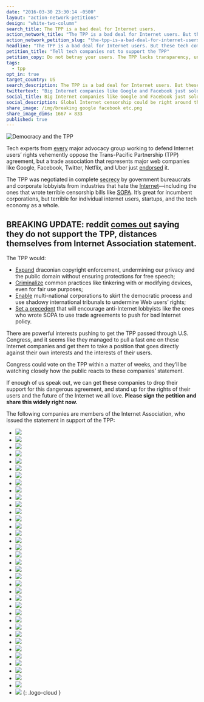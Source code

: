 ```yaml
---
date: "2016-03-30 23:30:14 -0500"
layout: "action-network-petitions"
design: "white-two-column"
search_title: The TPP is a bad deal for Internet users.
action_network_title: "The TPP is a bad deal for Internet users. But these tech companies just endorsed it."
action_network_petition_slug: "the-tpp-is-a-bad-deal-for-internet-users-but-these-tech-companies-just-endorsed-it"
headline: "The TPP is a bad deal for Internet users. But these tech companies just endorsed it."
petition_title: "Tell tech companies not to support the TPP"
petition_copy: Do not betray your users. The TPP lacks transparency, undermines our basic rights, and harms free speech and innovation. Drop your support now.
tags:
  - tpp
opt_in: true
target_country: US
search_description: The TPP is a bad deal for Internet users. But these tech companies just endorsed it.
twittertext: "Big Internet companies like Google and Facebook just sold you out—Global Internet censorship could be right around the corner."
social_title: Big Internet companies like Google and Facebook just sold you out.
social_description: Global Internet censorship could be right around the corner.
share_image: /img/breaking google facebook etc.png
share_image_dims: 1667 × 833
published: true
---
```


![Democracy and the TPP](/images/petitions/2016/ia-tpp/protest.jpg)

Tech experts from [every](https://www.stopfasttrack.com/#orgs) major advocacy group working to defend Internet users’ rights vehemently oppose the Trans-Pacific Partnership (TPP) agreement, but a trade association that represents major web companies like Google, Facebook, Twitter, Netflix, and Uber just [endorsed](https://internetassociation.org/033016tpp/) it.

The TPP was negotiated in complete [secrecy](http://www.theguardian.com/media-network/2015/may/08/trans-pacific-partnership-obama-irony) by government bureaucrats and corporate lobbyists from industries that hate the [Internet](https://www.techdirt.com/articles/20150605/11483831239/revealed-emails-show-how-industry-lobbyists-basically-wrote-tpp.shtml)—including the ones that wrote terrible censorship bills like [SOPA](http://sopastrike.com). It’s great for incumbent corporations, but terrible for individual internet users, startups, and the tech economy as a whole.

## BREAKING UPDATE: reddit [comes out](https://twitter.com/reddit/status/715349463628288002) saying they do not support the TPP, distances themselves from Internet Association statement.

The TPP would:

* [Expand](http://blog.wikimedia.org/2016/02/03/tpp-problematic-partnership/) draconian copyright enforcement, undermining our privacy and the public domain without ensuring protections for free speech;
* [Criminalize](https://www.eff.org/deeplinks/2016/02/new-infographic-tpp-and-your-digital-rights) common practices like tinkering with or modifying devices, even for fair use purposes;
* [Enable](https://www.eff.org/deeplinks/2015/04/leaked-tpp-investment-chapter-reveals-serious-threat-user-safeguards) multi-national corporations to skirt the democratic process and use shadowy international tribunals to undermine Web users’ rights;
* [Set a precedent](http://www.theguardian.com/commentisfree/2015/nov/06/clock-ticking-time-bomb-blow-up-free-internet-tpp) that will encourage anti-Internet lobbyists like the ones who wrote SOPA to use trade agreements to push for bad Internet policy.

There are powerful interests pushing to get the TPP passed through U.S. Congress, and it seems like they managed to pull a fast one on these Internet companies and get them to take a position that goes directly against their own interests and the interests of their users.

Congress could vote on the TPP within a matter of weeks, and they’ll be watching closely how the public reacts to these companies’ statement.

If enough of us speak out, we can get these companies to drop their support for this dangerous agreement, and stand up for the rights of their users and the future of the Internet we all love. **Please sign the petition and share this widely right now.**

The following companies are members of the Internet Association, who issued the statement in support of the TPP:

- ![](/images/petitions/2016/ia-tpp/airbnbnew.png)
- ![](/images/petitions/2016/ia-tpp/MemberLogos_220x100_0014_amazon.jpg)
- ![](/images/petitions/2016/ia-tpp/coinbase.jpg)
- ![](/images/petitions/2016/ia-tpp/DD_web_logo.png)
- ![](/images/petitions/2016/ia-tpp/dropbox1.png)
- ![](/images/petitions/2016/ia-tpp/ebayMemberLogos_220x100.png)
- ![](/images/petitions/2016/ia-tpp/etsy.png)
- ![](/images/petitions/2016/ia-tpp/expedia.png)
- ![](/images/petitions/2016/ia-tpp/facebook.png)
- ![](/images/petitions/2016/ia-tpp/fanduel.png)
- ![](/images/petitions/2016/ia-tpp/google.png)
- ![](/images/petitions/2016/ia-tpp/groupon.png)
- ![](/images/petitions/2016/ia-tpp/handy_logo.png)
- ![](/images/petitions/2016/ia-tpp/MemberLogos_220x100_0017_iac.jpg)
- ![](/images/petitions/2016/ia-tpp/intuit_small.png)
- ![](/images/petitions/2016/ia-tpp/MemberLogos_220x100_0001_linkedin.jpg)
- ![](/images/petitions/2016/ia-tpp/lyft.png)
- ![](/images/petitions/2016/ia-tpp/monster1.png)
- ![](/images/petitions/2016/ia-tpp/netflix.png)
- ![](/images/petitions/2016/ia-tpp/Pandora.png)
- ![](/images/petitions/2016/ia-tpp/paypal.png)
- ![](/images/petitions/2016/ia-tpp/Pinterest.jpg)
- ![](/images/petitions/2016/ia-tpp/practicefusion.png)
- ![](/images/petitions/2016/ia-tpp/MemberLogos_220x100_0012_rackspace.jpg)
- ![](/images/petitions/2016/ia-tpp/reddit_x.png)
- ![](/images/petitions/2016/ia-tpp/salesforce.png)
- ![](/images/petitions/2016/ia-tpp/Snapchat.jpg)
- ![](/images/petitions/2016/ia-tpp/spotify.png)
- ![](/images/petitions/2016/ia-tpp/surveymonkey.png)
- ![](/images/petitions/2016/ia-tpp/tenx.png)
- ![](/images/petitions/2016/ia-tpp/tripadvisor.png)
- ![](/images/petitions/2016/ia-tpp/twitter.png)
- ![](/images/petitions/2016/ia-tpp/uber.png)
- ![](/images/petitions/2016/ia-tpp/MemberLogos_220x100.jpg)
- ![](/images/petitions/2016/ia-tpp/yelp.png)
- ![](/images/petitions/2016/ia-tpp/zenefits_website.png)
- ![](/images/petitions/2016/ia-tpp/zynga.png)
{: .logo-cloud }
